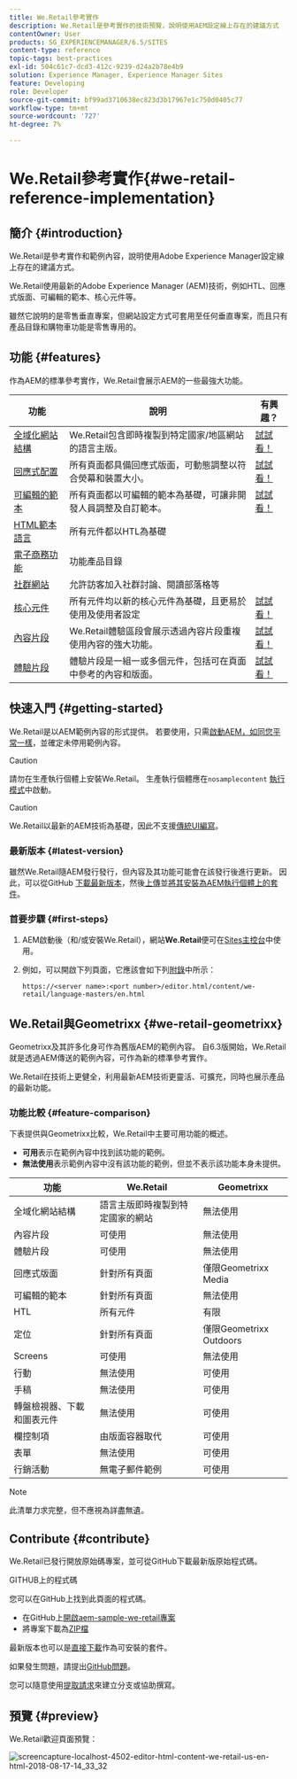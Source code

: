 ```yaml
---
title: We.Retail參考實作
description: We.Retail是參考實作的技術預覽，說明使用AEM設定線上存在的建議方式
contentOwner: User
products: SG_EXPERIENCEMANAGER/6.5/SITES
content-type: reference
topic-tags: best-practices
exl-id: 504c61c7-dcd3-412c-9239-d24a2b78e4b9
solution: Experience Manager, Experience Manager Sites
feature: Developing
role: Developer
source-git-commit: bf99ad3710638ec823d3b17967e1c750d0405c77
workflow-type: tm+mt
source-wordcount: '727'
ht-degree: 7%

---
```


# We.Retail參考實作{#we-retail-reference-implementation}

## 簡介 {#introduction}

We.Retail是參考實作和範例內容，說明使用Adobe Experience Manager設定線上存在的建議方式。

We.Retail使用最新的Adobe Experience Manager (AEM)技術，例如HTL、回應式版面、可編輯的範本、核心元件等。

雖然它說明的是零售垂直專案，但網站設定方式可套用至任何垂直專案，而且只有產品目錄和購物車功能是零售專用的。

## 功能 {#features}

作為AEM的標準參考實作，We.Retail會展示AEM的一些最強大功能。

| **功能** | **說明** | **有興趣？** |
|---|---|---|
| [全域化網站結構](/help/sites-administering/tc-bp.md) | We.Retail包含即時複製到特定國家/地區網站的語言主版。 | [試試看！](/help/sites-developing/we-retail-globalized-site-structure.md) |
| [回應式配置](/help/sites-authoring/responsive-layout.md) | 所有頁面都具備回應式版面，可動態調整以符合熒幕和裝置大小。 | [試試看！](/help/sites-developing/we-retail-responsive-layout.md) |
| [可編輯的範本](/help/sites-developing/page-templates-editable.md) | 所有頁面都以可編輯的範本為基礎，可讓非開發人員調整及自訂範本。 | [試試看！](/help/sites-developing/we-retail-editable-templates.md) |
| [HTML範本語言](https://experienceleague.adobe.com/zh-hant/docs/experience-manager-htl/content/overview) | 所有元件都以HTL為基礎 |  |
| [電子商務功能](/help/commerce/cif-classic/developing/ecommerce.md) | 功能產品目錄 |  |
| [社群網站](/help/communities/overview.md) | 允許訪客加入社群討論、閱讀部落格等 |  |
| [核心元件](https://experienceleague.adobe.com/zh-hant/docs/experience-manager-core-components/using/introduction) | 所有元件均以新的核心元件為基礎，且更易於使用及使用者設定 | [試試看！](/help/sites-developing/we-retail-core-components.md) |
| [內容片段](/help/assets/content-fragments/content-fragments.md) | We.Retail體驗區段會展示透過內容片段重複使用內容的強大功能。 | [試試看！](/help/sites-developing/we-retail-content-fragments.md) |
| [體驗片段](/help/sites-authoring/experience-fragments.md) | 體驗片段是一組一或多個元件，包括可在頁面中參考的內容和版面。 | [試試看！](/help/sites-developing/we-retail-experience-fragments.md) |

## 快速入門 {#getting-started}

We.Retail是以AEM範例內容的形式提供。 若要使用，只需[啟動AEM，如同您平常一樣](/help/sites-deploying/deploy.md#getting-started)，並確定未停用範例內容。

>[!CAUTION]
>
>請勿在生產執行個體上安裝We.Retail。 生產執行個體應在`nosamplecontent` [執行模式](/help/sites-deploying/configure-runmodes.md)中啟動。

>[!CAUTION]
>
>We.Retail以最新的AEM技術為基礎，因此不支援[傳統UI編寫](/help/sites-classic-ui-authoring/classic-page-author-first-steps.md)。

### 最新版本 {#latest-version}

雖然We.Retail隨AEM發行發行，但內容及其功能可能會在該發行後進行更新。 因此，可以從GitHub [下載最新版本](https://github.com/Adobe-Marketing-Cloud/aem-sample-we-retail/releases)，然後[上傳](/help/sites-administering/package-manager.md#uploading-packages-from-your-file-system)並[將其安裝為AEM執行個體上的套件](/help/sites-administering/package-manager.md#installing-packages)。

### 首要步驟 {#first-steps}

1. AEM啟動後（和/或安裝We.Retail），網站&#x200B;**We.Retail**&#x200B;便可在[Sites主控台](/help/sites-authoring/basic-handling.md#global-navigation)中使用。
1. 例如，可以開啟下列頁面，它應該會如下列[附錄](#appendix)中所示：

   `https://<server name>:<port number>/editor.html/content/we-retail/language-masters/en.html`

## We.Retail與Geometrixx {#we-retail-geometrixx}

Geometrixx及其許多化身可作為舊版AEM的範例內容。 自6.3版開始，We.Retail就是透過AEM傳送的範例內容，可作為新的標準參考實作。

We.Retail在技術上更健全，利用最新AEM技術更靈活、可擴充，同時也展示產品的最新功能。

### 功能比較 {#feature-comparison}

下表提供與Geometrixx比較，We.Retail中主要可用功能的概述。

* **可用**&#x200B;表示在範例內容中找到該功能的範例。
* **無法使用**&#x200B;表示範例內容中沒有該功能的範例，但並不表示該功能本身未提供。

| **功能** | **We.Retail** | **Geometrixx** |
|---|---|---|
| 全域化網站結構 | 語言主版即時複製到特定國家的網站 | 無法使用 |
| 內容片段 | 可使用 | 無法使用 |
| 體驗片段 | 可使用 | 無法使用 |
| 回應式版面 | 針對所有頁面 | 僅限Geometrixx Media |
| 可編輯的範本 | 針對所有頁面 | 無法使用 |
| HTL | 所有元件 | 有限 |
| 定位 | 針對所有頁面 | 僅限Geometrixx Outdoors |
| Screens | 可使用 | 無法使用 |
| 行動 | 無法使用 | 可使用 |
| 手稿 | 無法使用 | 可使用 |
| 轉盤檢視器、下載和圖表元件 | 無法使用 | 可使用 |
| 欄控制項 | 由版面容器取代 | 可使用 |
| 表單 | 無法使用 | 可使用 |
| 行銷活動 | 無電子郵件範例 | 可使用 |

>[!NOTE]
>
>此清單力求完整，但不應視為詳盡無遺。

## Contribute {#contribute}

We.Retail已發行開放原始碼專案，並可從GitHub下載最新版原始程式碼。

GITHUB上的程式碼

您可以在GitHub上找到此頁面的程式碼。

* 在GitHub上[開啟aem-sample-we-retail專案](https://github.com/Adobe-Marketing-Cloud/aem-sample-we-retail)
* 將專案下載為[ZIP檔](https://codeload.github.com/Adobe-Marketing-Cloud/aem-sample-we-retail/zip/refs/heads/master)

最新版本也可以是[直接下載](https://github.com/Adobe-Marketing-Cloud/aem-sample-we-retail/releases/tag/we.retail.reactor-4.0.0)作為可安裝的套件。

如果發生問題，請提出[GitHub問題](https://github.com/Adobe-Marketing-Cloud/aem-sample-we-retail/issues)。

您可以隨意使用[提取請求](https://github.com/Adobe-Marketing-Cloud/aem-sample-we-retail/pulls)來建立分支或協助撰寫。

## 預覽 {#preview}

We.Retail歡迎頁面預覽：

![screencapture-localhost-4502-editor-html-content-we-retail-us-en-html-2018-08-17-14_33_32](assets/screencapture-localhost-4502-editor-html-content-we-retail-us-en-html-2018-08-17-14_33_32.png)
